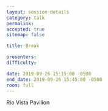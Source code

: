 ```yaml
---
layout: session-details
category: talk
permalink:
accepted: true
sitemap: false

title: Break

presenters:
difficulty:

date: 2019-09-26 15:15:00 -0500
end_date: 2019-09-26 15:45:00 -0500
room: full
---
```

Rio Vista Pavilion
